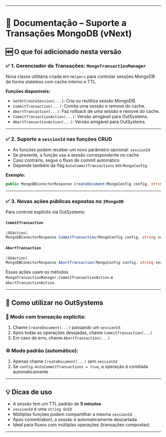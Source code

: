
---

# 📘 **Documentação – Suporte a Transações MongoDB (vNext)**

## 🆕 **O que foi adicionado nesta versão**

### ✅ 1. **Gerenciador de Transações: `MongoTransactionManager`**

Nova classe utilitária criada em `Helpers` para controlar sessões MongoDB de forma stateless com cache interno e TTL.

**Funções disponíveis:**

* `GetOrCreateSession(...)`: Cria ou reutiliza sessão MongoDB.
* `CommitTransaction(...)`: Comita uma sessão e remove do cache.
* `AbortTransaction(...)`: Faz rollback de uma sessão e remove do cache.
* `CommitTransactionAction(...)`: Versão amigável para OutSystems.
* `AbortTransactionAction(...)`: Versão amigável para OutSystems.

---

### ✅ 2. **Suporte a `sessionId` nas funções CRUD**

* As funções podem receber um novo parâmetro opcional: `sessionId`
* Se presente, a função usa a sessão correspondente no cache
* Caso contrário, segue o fluxo de commit automático
* Depende também da flag `AutoCommitTransactions` em `MongoConfig`

**Exemplo:**

```csharp
public MongoDBConectorResponse CreateDocument(MongoConfig config, string documentJson, string? sessionId = null)
```

---

### ✅ 3. **Novas ações públicas expostas no `IMongoDB`**

Para controle explícito via OutSystems:

#### `CommitTransaction`

```csharp
[OSAction]
MongoDBConectorResponse CommitTransaction(MongoConfig config, string sessionId)
```

#### `AbortTransaction`

```csharp
[OSAction]
MongoDBConectorResponse AbortTransaction(MongoConfig config, string sessionId)
```

Essas ações usam os métodos `MongoTransactionManager.CommitTransactionAction` e `AbortTransactionAction`.

---

## 📌 Como utilizar no OutSystems

### 🚀 Modo com transação explícita:

1. Chame `CreateDocument(...)` passando um `sessionId`
2. Após todas as operações desejadas, chame `CommitTransaction(...)`
3. Em caso de erro, chame `AbortTransaction(...)`

### ⚙️ Modo padrão (automático):

1. Apenas chame `CreateDocument(...)` sem `sessionId`
2. Se `config.AutoCommitTransactions = true`, a operação é comitada automaticamente

---

## 💡 Dicas de uso

* A sessão tem um TTL padrão de **5 minutos**
* `sessionId` é uma `string GUID`
* Múltiplas funções podem compartilhar a mesma `sessionId`
* Após commit/abort, a sessão é automaticamente descartada
* Ideal para fluxos com múltiplas operações (transações compostas)

---


